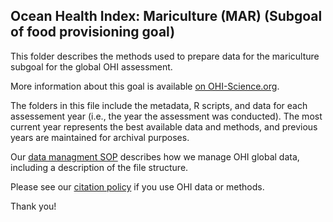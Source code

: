 ## Ocean Health Index: Mariculture (MAR) (Subgoal of food provisioning goal)

This folder describes the methods used to prepare data for the mariculture subgoal for the global OHI assessment.

More information about this goal is available [on OHI-Science.org](http://ohi-science.org/goals/#food-provision).

The folders in this file include the metadata, R scripts, and data for each assessement year (i.e., the year the assessment was conducted).  The most current year represents the best available data and methods, and previous years are maintained for archival purposes.

Our [data managment SOP](https://rawgit.com/OHI-Science/ohiprep/master/src/dataOrganization_SOP.html) describes how we manage OHI global data, including a description of the file structure.

Please see our [citation policy](http://ohi-science.org/citation-policy/) if you use OHI data or methods.

Thank you!